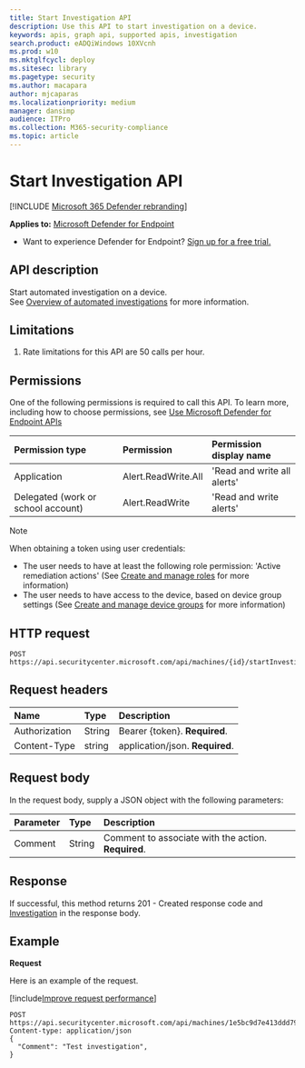 ```yaml
---
title: Start Investigation API
description: Use this API to start investigation on a device.
keywords: apis, graph api, supported apis, investigation
search.product: eADQiWindows 10XVcnh
ms.prod: w10
ms.mktglfcycl: deploy
ms.sitesec: library
ms.pagetype: security
ms.author: macapara
author: mjcaparas
ms.localizationpriority: medium
manager: dansimp
audience: ITPro
ms.collection: M365-security-compliance 
ms.topic: article
---
```


# Start Investigation API

[!INCLUDE [Microsoft 365 Defender rebranding](../../includes/microsoft-defender.md)]


**Applies to:** [Microsoft Defender for Endpoint](https://go.microsoft.com/fwlink/p/?linkid=2146631)

- Want to experience Defender for Endpoint? [Sign up for a free trial.](https://www.microsoft.com/microsoft-365/windows/microsoft-defender-atp?ocid=docs-wdatp-exposedapis-abovefoldlink) 


## API description
Start automated investigation on a device.
<br>See [Overview of automated investigations](automated-investigations.md) for more information.


## Limitations
1. Rate limitations for this API are 50 calls per hour.


## Permissions
One of the following permissions is required to call this API. To learn more, including how to choose permissions, see [Use Microsoft Defender for Endpoint APIs](apis-intro.md)

Permission type |	Permission	|	Permission display name
:---|:---|:---
Application |	Alert.ReadWrite.All |	'Read and write all alerts'
Delegated (work or school account) | Alert.ReadWrite | 'Read and write alerts'

>[!Note]
> When obtaining a token using user credentials:
>- The user needs to have at least the following role permission: 'Active remediation actions' (See [Create and manage roles](user-roles.md) for more information)
>- The user needs to have access to the device, based on device group settings (See [Create and manage device groups](machine-groups.md) for more information)


## HTTP request
```
POST https://api.securitycenter.microsoft.com/api/machines/{id}/startInvestigation
```

## Request headers

Name | Type | Description
:---|:---|:---
Authorization | String | Bearer {token}. **Required**.
Content-Type | string | application/json. **Required**.

## Request body
In the request body, supply a JSON object with the following parameters:

Parameter |	Type	| Description
:---|:---|:---
Comment |	String |	Comment to associate with the action. **Required**.


## Response
If successful, this method returns 201 - Created response code and [Investigation](investigation.md) in the response body.


## Example

**Request**

Here is an example of the request.

[!include[Improve request performance](../../includes/improve-request-performance.md)]

```
POST https://api.securitycenter.microsoft.com/api/machines/1e5bc9d7e413ddd7902c2932e418702b84d0cc07/startInvestigation
Content-type: application/json
{
  "Comment": "Test investigation",
}
